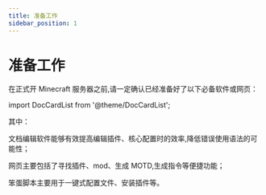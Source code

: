 ```yaml
---
title: 准备工作
sidebar_position: 1
---
```


# 准备工作

在正式开 Minecraft 服务器之前,请一定确认已经准备好了以下必备软件或网页：

import DocCardList from '@theme/DocCardList';

<DocCardList />

其中：

文档编辑软件能够有效提高编辑插件、核心配置时的效率,降低错误使用语法的可能性；

网页主要包括了寻找插件、mod、生成 MOTD,生成指令等便捷功能；

笨蛋脚本主要用于一键式配置文件、安装插件等。
